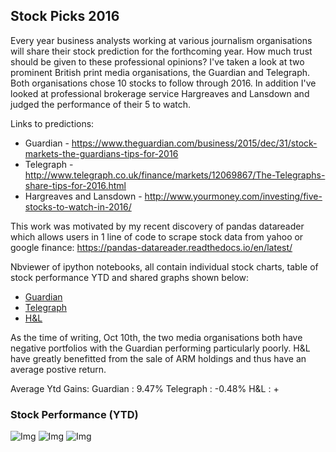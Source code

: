 ## Stock Picks 2016

Every year business analysts working at various journalism organisations will share their stock prediction for the forthcoming year. How much trust should be given to these professional opinions? I've taken a look at two prominent British print media organisations, the Guardian and Telegraph. Both organisations chose 10 stocks to follow through 2016. In addition I've looked at professional brokerage service Hargreaves and Lansdown and judged the performance of their 5 to watch.

Links to predictions:
- Guardian - https://www.theguardian.com/business/2015/dec/31/stock-markets-the-guardians-tips-for-2016
- Telegraph - http://www.telegraph.co.uk/finance/markets/12069867/The-Telegraphs-share-tips-for-2016.html
- Hargreaves and Lansdown - http://www.yourmoney.com/investing/five-stocks-to-watch-in-2016/

This work was motivated by my recent discovery of pandas datareader which allows users in 1 line of code to scrape stock data from yahoo or google finance: https://pandas-datareader.readthedocs.io/en/latest/

Nbviewer of ipython notebooks, all contain individual stock charts, table of stock performance YTD and shared graphs shown below:
- [Guardian](https://nbviewer.jupyter.org/github/N-Johnston/Visualisations/blob/master/Stock%20Performance/Notebooks/Guardian%20Stock%20Picks%202016.ipynb)
- [Telegraph](https://nbviewer.jupyter.org/github/N-Johnston/Visualisations/blob/master/Stock%20Performance/Notebooks/Telegraph%20Stock%20Picks%202016.ipynb)
- [H&L](https://nbviewer.jupyter.org/github/N-Johnston/Visualisations/blob/master/Stock%20Performance/Notebooks/Hargeaves%20Stock%20Picks%202016.ipynb)

As the time of writing, Oct 10th, the two media organisations both have negative portfolios with the Guardian performing particularly poorly. H&L have greatly benefitted from the sale of ARM holdings and thus have an average postive return.

Average Ytd Gains:
Guardian : 9.47%
Telegraph : -0.48%
H&L : +

### Stock Performance (YTD)
![Img](https://github.com/N-Johnston/Visualisations/blob/master/Stock%20Performance/Images/guardian.png)
![Img](https://github.com/N-Johnston/Visualisations/blob/master/Stock%20Performance/Images/telegraph.png)
![Img](https://github.com/N-Johnston/Visualisations/blob/master/Stock%20Performance/Images/hl.png)


